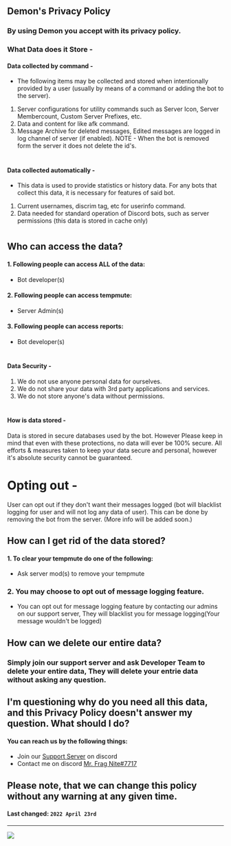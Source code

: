## **Demon's Privacy Policy**
### By using Demon you accept with its privacy policy.

### What Data does it Store -

#### Data collected by command -
- The following items may be collected and stored when intentionally provided by a user (usually by means of a command or adding the bot to the server).
1. Server configurations for utility commands such as Server Icon, Server Membercount, Custom Server Prefixes, etc.
2. Data and content for  like afk command.
3. Message Archive for deleted messages, Edited messages are logged in log channel of server (if enabled).
NOTE - When the bot is removed form the server it does not delete the id's.

#

#### Data collected automatically -
- This data is used to provide statistics or history data. For any bots that collect this data, it is necessary for features of said bot.
1. Current usernames, discrim tag, etc for userinfo command.
2. Data needed for standard operation of Discord bots, such as server permissions (this data is stored in cache only)

#

## Who can access the data?

 #### 1. Following people can access ALL of the data:
 -  Bot developer(s)

#### 2. Following people can access tempmute:
- Server Admin(s)

#### 3. Following people can access reports:
- Bot developer(s)

#

#### Data Security -
1. We do not use anyone personal data for ourselves.
2. We do not share your data with 3rd party applications and services.
3. We do not store anyone's data without permissions.
 
#
 
#### How is data stored -
Data is stored in secure databases used by the bot. However Please keep in mind that even with these protections, no data will ever be 100% secure. All efforts & measures taken to keep your data  secure and personal, however it's absolute security cannot be guaranteed.

#

# Opting out -

User can opt out if they don't want their messages logged (bot will blacklist logging for user and will not log any data of user).
This can be done by removing the bot from the server. (More info will be added soon.)

## How can I get rid of the data stored? 

#### 1. To clear your tempmute do one of the following:
- Ask server mod(s) to remove your tempmute

### 2. You may choose to opt out of message logging feature.
- You can opt out for message logging feature by contacting our admins on our support server, They will blacklist you for message logging(Your message wouldn't be logged)

## How can we delete our entire data?

### Simply join our support server and ask Developer Team to delete your entire data, They will delete your entrie data without asking any question.

## I'm questioning why do you need all this data, and this Privacy Policy doesn't answer my question. What should I do?

#### You can reach us by the following things:
- Join our [Support Server](https://discord.gg/zvynSK7Crk) on discord
- Contact me on discord [Mr. Frag Nite#7717](https://discord.com/users/730424922639302693)

## Please note, that we can change this policy without any warning at any given time.
#### **Last changed:**  `2022 April 23rd`
--------

<a href="https://github.com/ItzzNeo13" alt="https://github.com/ItzzNeo13"><img src="https://img.shields.io/static/v1?style=for-the-badge&label=CREATED%20BY&message=ItzzNeo13&color=000000"></a>
